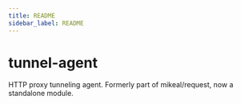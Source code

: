 ```yaml
---
title: README
sidebar_label: README
---
```

tunnel-agent
============

HTTP proxy tunneling agent. Formerly part of mikeal/request, now a standalone module.

